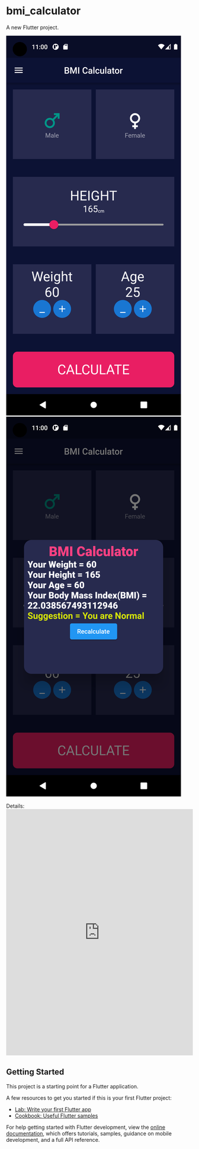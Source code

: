 # bmi_calculator

A new Flutter project.<br>

<img src ="https://github.com/aoffahad/BMI-Calculator/blob/main/output/Screenshot_1658984438.png" alt="Output"/>

<img src ="https://github.com/aoffahad/BMI-Calculator/blob/main/output/Screenshot_1658984416.png" alt="Output"/>

Details: <iframe src="https://www.linkedin.com/embed/feed/update/urn:li:ugcPost:6958279107793088513" height="664" width="504" frameborder="0" allowfullscreen="" title="Embedded post"></iframe>

## Getting Started

This project is a starting point for a Flutter application.

A few resources to get you started if this is your first Flutter project:

- [Lab: Write your first Flutter app](https://docs.flutter.dev/get-started/codelab)
- [Cookbook: Useful Flutter samples](https://docs.flutter.dev/cookbook)

For help getting started with Flutter development, view the
[online documentation](https://docs.flutter.dev/), which offers tutorials,
samples, guidance on mobile development, and a full API reference.
